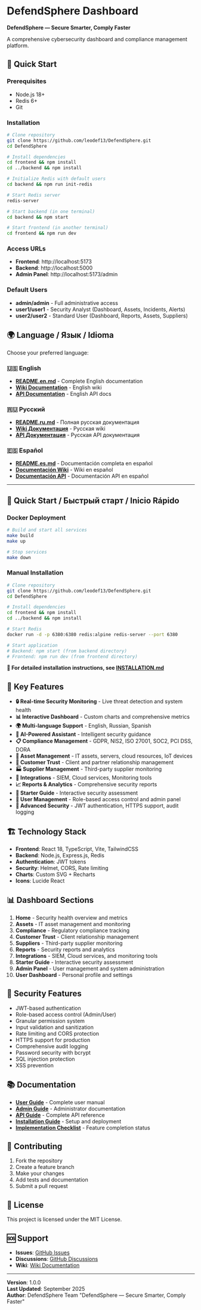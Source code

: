 # DefendSphere Dashboard

**DefendSphere — Secure Smarter, Comply Faster**

A comprehensive cybersecurity dashboard and compliance management platform.

## 🚀 Quick Start

### Prerequisites
- Node.js 18+
- Redis 6+
- Git

### Installation
```bash
# Clone repository
git clone https://github.com/leodef13/DefendSphere.git
cd DefendSphere

# Install dependencies
cd frontend && npm install
cd ../backend && npm install

# Initialize Redis with default users
cd backend && npm run init-redis

# Start Redis server
redis-server

# Start backend (in one terminal)
cd backend && npm start

# Start frontend (in another terminal)
cd frontend && npm run dev
```

### Access URLs
- **Frontend**: http://localhost:5173
- **Backend**: http://localhost:5000
- **Admin Panel**: http://localhost:5173/admin

### Default Users
- **admin/admin** - Full administrative access
- **user1/user1** - Security Analyst (Dashboard, Assets, Incidents, Alerts)
- **user2/user2** - Standard User (Dashboard, Reports, Assets, Suppliers)

## 🌍 Language / Язык / Idioma

Choose your preferred language:

### 🇺🇸 English
- [**README.en.md**](README.en.md) - Complete English documentation
- [**Wiki Documentation**](wiki/en/) - English wiki
- [**API Documentation**](docs/en/) - English API docs

### 🇷🇺 Русский
- [**README.ru.md**](README.ru.md) - Полная русская документация
- [**Wiki Документация**](wiki/ru/) - Русская wiki
- [**API Документация**](docs/ru/) - Русская API документация

### 🇪🇸 Español
- [**README.es.md**](README.es.md) - Documentación completa en español
- [**Documentación Wiki**](wiki/es/) - Wiki en español
- [**Documentación API**](docs/es/) - Documentación API en español

---

## 🚀 Quick Start / Быстрый старт / Inicio Rápido

### Docker Deployment
```bash
# Build and start all services
make build
make up

# Stop services
make down
```

### Manual Installation
```bash
# Clone repository
git clone https://github.com/leodef13/DefendSphere.git
cd DefendSphere

# Install dependencies
cd frontend && npm install
cd ../backend && npm install

# Start Redis
docker run -d -p 6380:6380 redis:alpine redis-server --port 6380

# Start application
# Backend: npm start (from backend directory)
# Frontend: npm run dev (from frontend directory)
```

**📖 For detailed installation instructions, see [INSTALLATION.md](INSTALLATION.md)**

## 🌟 Key Features

- **🔒 Real-time Security Monitoring** - Live threat detection and system health
- **📊 Interactive Dashboard** - Custom charts and comprehensive metrics
- **🌍 Multi-language Support** - English, Russian, Spanish
- **🤖 AI-Powered Assistant** - Intelligent security guidance
- **📋 Compliance Management** - GDPR, NIS2, ISO 27001, SOC2, PCI DSS, DORA
- **🏢 Asset Management** - IT assets, servers, cloud resources, IoT devices
- **👥 Customer Trust** - Client and partner relationship management
- **🏭 Supplier Management** - Third-party supplier monitoring
- **🔌 Integrations** - SIEM, Cloud services, Monitoring tools
- **📈 Reports & Analytics** - Comprehensive security reports
- **📝 Starter Guide** - Interactive security assessment
- **👤 User Management** - Role-based access control and admin panel
- **🔐 Advanced Security** - JWT authentication, HTTPS support, audit logging

## 🏗️ Technology Stack

- **Frontend**: React 18, TypeScript, Vite, TailwindCSS
- **Backend**: Node.js, Express.js, Redis
- **Authentication**: JWT tokens
- **Security**: Helmet, CORS, Rate limiting
- **Charts**: Custom SVG + Recharts
- **Icons**: Lucide React

## 📊 Dashboard Sections

1. **Home** - Security health overview and metrics
2. **Assets** - IT asset management and monitoring
3. **Compliance** - Regulatory compliance tracking
4. **Customer Trust** - Client relationship management
5. **Suppliers** - Third-party supplier monitoring
6. **Reports** - Security reports and analytics
7. **Integrations** - SIEM, Cloud services, and monitoring tools
8. **Starter Guide** - Interactive security assessment
9. **Admin Panel** - User management and system administration
10. **User Dashboard** - Personal profile and settings

## 🔐 Security Features

- JWT-based authentication
- Role-based access control (Admin/User)
- Granular permission system
- Input validation and sanitization
- Rate limiting and CORS protection
- HTTPS support for production
- Comprehensive audit logging
- Password security with bcrypt
- SQL injection protection
- XSS prevention

## 📚 Documentation

- **[User Guide](docs/USER_GUIDE.md)** - Complete user manual
- **[Admin Guide](docs/ADMIN_GUIDE.md)** - Administrator documentation
- **[API Guide](docs/API_GUIDE.md)** - Complete API reference
- **[Installation Guide](INSTALLATION.md)** - Setup and deployment
- **[Implementation Checklist](docs/IMPLEMENTATION_CHECKLIST.md)** - Feature completion status

## 🤝 Contributing

1. Fork the repository
2. Create a feature branch
3. Make your changes
4. Add tests and documentation
5. Submit a pull request

## 📄 License

This project is licensed under the MIT License.

## 🆘 Support

- **Issues**: [GitHub Issues](https://github.com/leodef13/DefendSphere/issues)
- **Discussions**: [GitHub Discussions](https://github.com/leodef13/DefendSphere/discussions)
- **Wiki**: [Wiki Documentation](wiki/)

---

**Version**: 1.0.0  
**Last Updated**: September 2025  
**Author**: DefendSphere Team "DefendSphere — Secure Smarter, Comply Faster"
